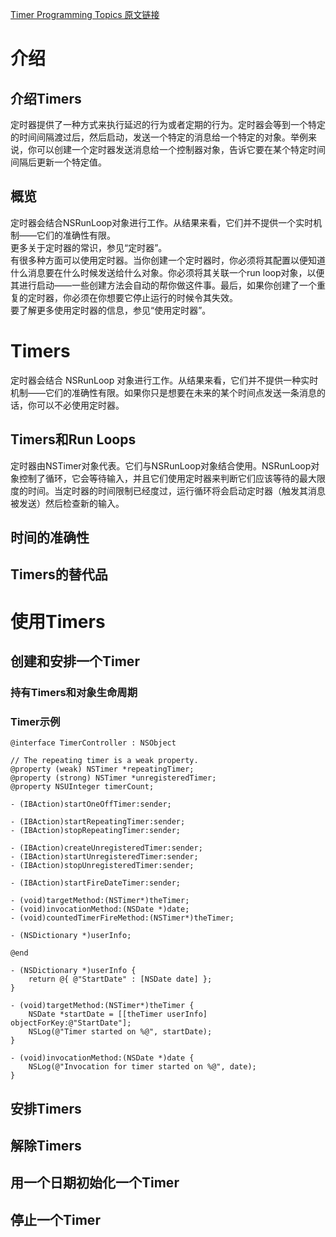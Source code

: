 [Timer Programming Topics 原文链接](https://developer.apple.com/library/content/documentation/Cocoa/Conceptual/Timers/Timers.html#//apple_ref/doc/uid/10000061i)

# 介绍
## 介绍Timers

定时器提供了一种方式来执行延迟的行为或者定期的行为。定时器会等到一个特定的时间间隔渡过后，然后启动，发送一个特定的消息给一个特定的对象。举例来说，你可以创建一个定时器发送消息给一个控制器对象，告诉它要在某个特定时间间隔后更新一个特定值。  

## 概览

定时器会结合NSRunLoop对象进行工作。从结果来看，它们并不提供一个实时机制——它们的准确性有限。  
更多关于定时器的常识，参见“定时器”。  
有很多种方面可以使用定时器。当你创建一个定时器时，你必须将其配置以便知道什么消息要在什么时候发送给什么对象。你必须将其关联一个run loop对象，以便其进行启动——一些创建方法会自动的帮你做这件事。最后，如果你创建了一个重复的定时器，你必须在你想要它停止运行的时候令其失效。  
要了解更多使用定时器的信息，参见“使用定时器”。

# Timers

定时器会结合 NSRunLoop 对象进行工作。从结果来看，它们并不提供一种实时机制——它们的准确性有限。如果你只是想要在未来的某个时间点发送一条消息的话，你可以不必使用定时器。

## Timers和Run Loops

定时器由NSTimer对象代表。它们与NSRunLoop对象结合使用。NSRunLoop对象控制了循环，它会等待输入，并且它们使用定时器来判断它们应该等待的最大限度的时间。当定时器的时间限制已经度过，运行循环将会启动定时器（触发其消息被发送）然后检查新的输入。  


## 时间的准确性

## Timers的替代品

# 使用Timers

## 创建和安排一个Timer

### 持有Timers和对象生命周期

### Timer示例

	@interface TimerController : NSObject
	 
	// The repeating timer is a weak property.
	@property (weak) NSTimer *repeatingTimer;
	@property (strong) NSTimer *unregisteredTimer;
	@property NSUInteger timerCount;
	 
	- (IBAction)startOneOffTimer:sender;
	 
	- (IBAction)startRepeatingTimer:sender;
	- (IBAction)stopRepeatingTimer:sender;
	 
	- (IBAction)createUnregisteredTimer:sender;
	- (IBAction)startUnregisteredTimer:sender;
	- (IBAction)stopUnregisteredTimer:sender;
	 
	- (IBAction)startFireDateTimer:sender;
	 
	- (void)targetMethod:(NSTimer*)theTimer;
	- (void)invocationMethod:(NSDate *)date;
	- (void)countedTimerFireMethod:(NSTimer*)theTimer;
	 
	- (NSDictionary *)userInfo;
	 
	@end
	
	- (NSDictionary *)userInfo {
	    return @{ @"StartDate" : [NSDate date] };
	}
	 
	- (void)targetMethod:(NSTimer*)theTimer {
	    NSDate *startDate = [[theTimer userInfo] objectForKey:@"StartDate"];
	    NSLog(@"Timer started on %@", startDate);
	}
	 
	- (void)invocationMethod:(NSDate *)date {
	    NSLog(@"Invocation for timer started on %@", date);
	}


## 安排Timers

## 解除Timers

## 用一个日期初始化一个Timer

## 停止一个Timer